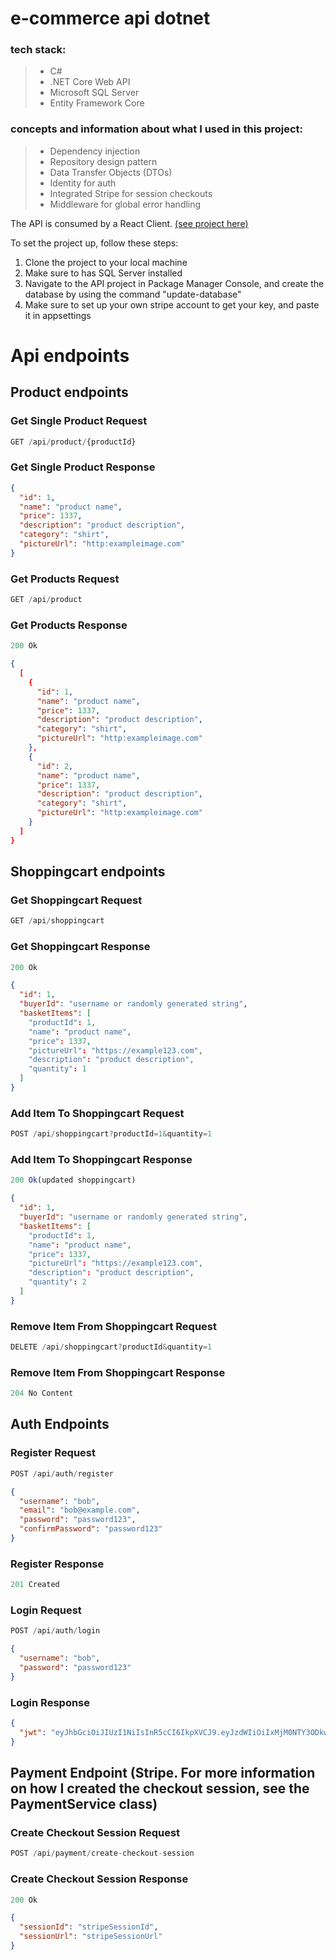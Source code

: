 # e-commerce api dotnet

###  tech stack:
> - C#
> - .NET Core Web API
> - Microsoft SQL Server
> - Entity Framework Core

### concepts and information about what I used in this project:
> - Dependency injection
> - Repository design pattern
> - Data Transfer Objects (DTOs)
> - Identity for auth
> - Integrated Stripe for session checkouts
> - Middleware for global error handling

The API is consumed by a React Client. [(see project here)](https://github.com/berggren1997/fakecommerce.client) 

To set the project up, follow these steps:

1. Clone the project to your local machine
2. Make sure to has SQL Server installed
3. Navigate to the API project in Package Manager Console, and create the database by using the command "update-database"
4. Make sure to set up your own stripe account to get your key, and paste it in appsettings

# Api endpoints

## Product endpoints

### Get Single Product Request
    
```js
GET /api/product/{productId}
```
### Get Single Product Response

```json
{
  "id": 1,
  "name": "product name",
  "price": 1337,
  "description": "product description",
  "category": "shirt",
  "pictureUrl": "http:exampleimage.com"
}
```

### Get Products Request
```js
GET /api/product
```

### Get Products Response
```js
200 Ok
```
```json
{
  [
    {
      "id": 1,
      "name": "product name",
      "price": 1337,
      "description": "product description",
      "category": "shirt",
      "pictureUrl": "http:exampleimage.com"
    },
    {
      "id": 2,
      "name": "product name",
      "price": 1337,
      "description": "product description",
      "category": "shirt",
      "pictureUrl": "http:exampleimage.com"
    }
  ]
}
```
    
## Shoppingcart endpoints

### Get Shoppingcart Request

```js
GET /api/shoppingcart
```

### Get Shoppingcart Response

```js
200 Ok
```
```json
{
  "id": 1,
  "buyerId": "username or randomly generated string",
  "basketItems": [
    "productId": 1,
    "name": "product name",
    "price": 1337,
    "pictureUrl": "https://example123.com",
    "description": "product description",
    "quantity": 1
  ]
}
```

### Add Item To Shoppingcart Request

```js
POST /api/shoppingcart?productId=1&quantity=1
```
### Add Item To Shoppingcart Response

```js
200 Ok(updated shoppingcart)
```
```json
{
  "id": 1,
  "buyerId": "username or randomly generated string",
  "basketItems": [
    "productId": 1,
    "name": "product name",
    "price": 1337,
    "pictureUrl": "https://example123.com",
    "description": "product description",
    "quantity": 2
  ]
}
```

### Remove Item From Shoppingcart Request
```js
DELETE /api/shoppingcart?productId&quantity=1
```

### Remove Item From Shoppingcart Response
```js
204 No Content
```

## Auth Endpoints

### Register Request

```js 
POST /api/auth/register
```
```json
{
  "username": "bob",
  "email": "bob@example.com",
  "password": "password123",
  "confirmPassword": "password123"
}
```

### Register Response
```js
201 Created
```

### Login Request

```js
POST /api/auth/login
```
```json
{
  "username": "bob",
  "password": "password123"
}
```

### Login Response
```json
{
  "jwt": "eyJhbGciOiJIUzI1NiIsInR5cCI6IkpXVCJ9.eyJzdWIiOiIxMjM0NTY3ODkwIiwibmFtZSI6IkpvaG4gRG9lIiwiaWF0IjoxNTE2MjM5MDIyfQ.SflKxwRJSMeKKF2QT4fwpMeJf36POk6yJV_adQssw5c"
}
```

## Payment Endpoint (Stripe. For more information on how I created the checkout session, see the PaymentService class)

### Create Checkout Session Request
```js
POST /api/payment/create-checkout-session
```

### Create Checkout Session Response
```js
200 Ok
```
```json
{
  "sessionId": "stripeSessionId",
  "sessionUrl": "stripeSessionUrl"
}
```
